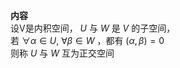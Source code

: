**内容**  
设V是内积空间， $U$ 与 $W$ 是 $V$ 的子空间，  
若 $\forall \alpha\in U,\ \forall \beta\in W$ ，都有 $(\alpha,\beta)=0$  
则称 $U$ 与 $W$ 互为正交空间  
